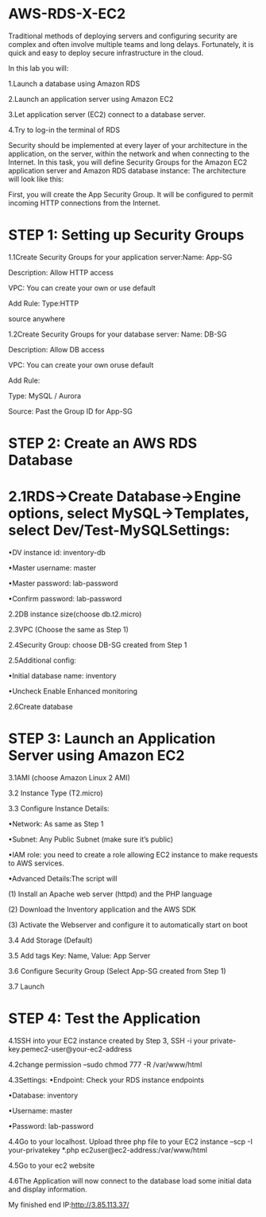 # AWS-RDS-X-EC2


Traditional methods of deploying servers and configuring security are complex and often involve multiple teams and long delays. 
Fortunately, it is quick and easy to deploy secure infrastructure in the cloud.




In this lab you will:

1.Launch a database using Amazon RDS

2.Launch an application server using Amazon EC2

3.Let application server (EC2) connect to a database server.

4.Try to log-in the terminal of RDS



Security should be implemented at every layer of your architecture in the application, on the server, within the network and when connecting to the Internet.
In this task, you will define Security Groups for the Amazon EC2 application server and Amazon RDS database instance:
The architecture will look like this:

First, you will create the App Security Group. It will be configured to permit incoming HTTP connections from the Internet.

# STEP 1: Setting up Security Groups
1.1Create Security Groups for your application server:Name: App-SG

Description: Allow HTTP access

VPC: You can create your own or use default

Add Rule: Type:HTTP

source anywhere



1.2Create Security Groups for your database server:
Name: DB-SG

Description: Allow DB access

VPC: You can create your own oruse default

Add Rule: 

Type: MySQL / Aurora

Source: Past the Group ID for App-SG

# STEP 2: Create an AWS RDS Database

# 2.1RDS→Create Database→Engine options, select MySQL→Templates, select Dev/Test-MySQLSettings:

•DV instance id: inventory-db

•Master username: master

•Master password: lab-password

•Confirm password: lab-password

2.2DB instance size(choose db.t2.micro)

2.3VPC (Choose the same as Step 1)

2.4Security Group: choose DB-SG created from Step 1

2.5Additional config:

•Initial database name: inventory

•Uncheck Enable Enhanced monitoring

2.6Create database


# STEP 3: Launch an Application Server using Amazon EC2
3.1AMI (choose Amazon Linux 2 AMI)

3.2 Instance Type (T2.micro)

3.3 Configure Instance Details:

•Network: As same as Step 1

•Subnet: Any Public Subnet (make sure it’s public)

•IAM role: you need to create a role allowing EC2 instance to make requests to AWS services.

•Advanced Details:The script will

(1) Install an Apache web server (httpd) and the PHP language 

(2) Download the Inventory application and the AWS SDK

(3) Activate the Webserver and configure it to automatically start on boot

3.4 Add Storage (Default)

3.5 Add tags Key: Name, Value: App Server

3.6 Configure Security Group (Select App-SG created from Step 1)

3.7 Launch

# STEP 4: Test the Application

4.1SSH into your EC2 instance created by Step 3, SSH -i your private-key.pemec2-user@your-ec2-address

4.2change permission –sudo chmod 777 -R /var/www/html

4.3Settings: 
•Endpoint: Check your RDS instance endpoints

•Database: inventory

•Username: master

•Password: lab-password

4.4Go to your localhost. Upload three php file to your EC2 instance –scp -I your-privatekey *.php ec2user@ec2-address:/var/www/html

4.5Go to your ec2 website

4.6The Application will now connect to the database load some initial data and display information.


My finished end IP:http://3.85.113.37/
